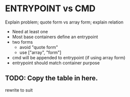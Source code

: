 # ENTRYPOINT vs CMD
 Explain problem; quote form vs array form; explain relation

 - Need at least one
 - Most base containers define an entrypoint
 - two forms
   - avoid "quote form"
   - use ["array", "form"]
 - cmd will be appended to entrypoint (if using array form)
 - entrypoint should match container purpose

## TODO: Copy the table in here.
   rewrite to suit

